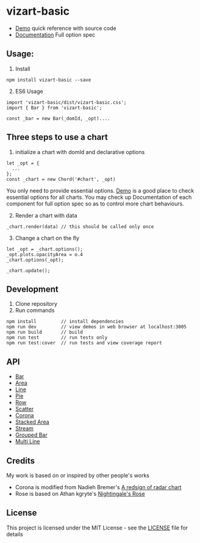 # vizart-basic

* [Demo](https://vizartjs.github.io/demo.html) quick reference with source code
* [Documentation](https://github.com/VizArtJS/vizart-basic/wiki) Full option spec



## Usage:

1. Install

```
npm install vizart-basic --save
```

2. ES6 Usage

```
import 'vizart-basic/dist/vizart-basic.css';
import { Bar } from 'vizart-basic';

const _bar = new Bar(_domId, _opt)....
```

## Three steps to use a chart
1. initialize a chart with domId and declarative options
```
let _opt = {
  ...
};
const _chart = new Chord('#chart', _opt)
```
You only need to provide essential options. [Demo](https://vizartjs.github.io/demo.html) is a good place to check essential options for all charts. You may check up Documentation of each component for full option spec so as to control more chart behaviours.

2. Render a chart with data
```
_chart.render(data) // this should be called only once
```
3. Change a chart on the fly
```
let _opt = _chart.options();
_opt.plots.opacityArea = o.4
_chart.options(_opt);

_chart.update();
```


## Development
1. Clone repository
2. Run commands
```
npm install         // install dependencies
npm run dev         // view demos in web browser at localhost:3005
npm run build       // build
npm run test        // run tests only
npm run test:cover  // run tests and view coverage report
```

## API

* [Bar](https://github.com/VizArtJS/vizart-basic/wiki/bar)
* [Area](https://github.com/VizArtJS/vizart-basic/wiki/area)
* [Line](https://github.com/VizArtJS/vizart-basic/wiki/line)
* [Pie](https://github.com/VizArtJS/vizart-basic/wiki/pie)
* [Row](https://github.com/VizArtJS/vizart-basic/wiki/row)
* [Scatter](https://github.com/VizArtJS/vizart-basic/wiki/scatter)
* [Corona](https://github.com/VizArtJS/vizart-basic/wiki/corona)
* [Stacked Area](https://github.com/VizArtJS/vizart-basic/wiki/stacked-area)
* [Stream](https://github.com/VizArtJS/vizart-basic/wiki/stream)
* [Grouped Bar](https://github.com/VizArtJS/vizart-basic/wiki/grouped-bar)
* [Multi Line](https://github.com/VizArtJS/vizart-basic/wiki/multi-line)

## Credits

My work is based on or inspired by other people's works
* Corona is modified from Nadieh Bremer's [A redsign of radar chart](https://www.visualcinnamon.com/2015/10/different-look-d3-radar-chart.html)
* Rose is based on Athan kgryte's [Nightingale's Rose](http://bl.ocks.org/kgryte/5926740)

## License
This project is licensed under the MIT License - see the [LICENSE](LICENSE) file for details




